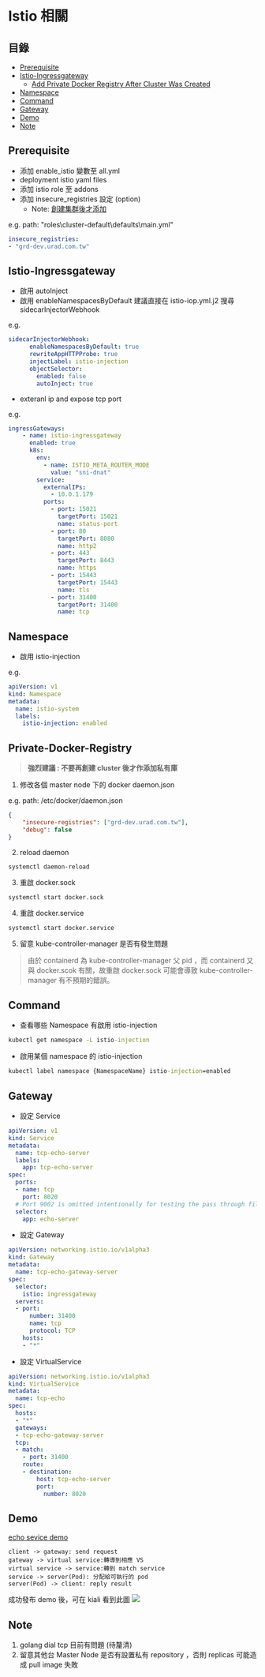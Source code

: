 # Istio 相關

## 目錄
* [Prerequisite](#Prerequisite)
* [Istio-Ingressgateway](Istio-Ingressgateway)
    * [Add Private Docker Registry After Cluster Was Created](#Private-Docker-Registry)
* [Namespace](#Namespace)
* [Command](#Command)
* [Gateway](#Gateway)
* [Demo](#Demo)
* [Note](#Note)

## Prerequisite
* 添加 enable_istio 變數至 all.yml 
* deployment istio yaml files
* 添加 istio role 至 addons 
* 添加 insecure_registries 設定 (option)
    * <span class=red>Note: [創建集群後才添加](#Private-Docker-Registry)</span>

e.g.
path: <span class=orange>"roles\cluster-default\defaults\main.yml"</span>
``` yaml
insecure_registries:
- "grd-dev.urad.com.tw"

```



## Istio-Ingressgateway

* 啟用 autoInject 
* 啟用 enableNamespacesByDefault
建議直接在 istio-iop.yml.j2 搜尋 <span class=red>sidecarInjectorWebhook</span>

e.g.
``` yaml
sidecarInjectorWebhook:
      enableNamespacesByDefault: true
      rewriteAppHTTPProbe: true
      injectLabel: istio-injection
      objectSelector:
        enabled: false
        autoInject: true
```
* exteranl ip and expose tcp port

e.g.
``` yaml
ingressGateways:
    - name: istio-ingressgateway
      enabled: true
      k8s:
        env:
          - name: ISTIO_META_ROUTER_MODE
            value: "sni-dnat"
        service:
          externalIPs:
            - 10.0.1.179
          ports:
            - port: 15021
              targetPort: 15021
              name: status-port
            - port: 80
              targetPort: 8080
              name: http2
            - port: 443
              targetPort: 8443
              name: https
            - port: 15443
              targetPort: 15443
              name: tls
            - port: 31400
              targetPort: 31400
              name: tcp
```

## Namespace
* 啟用 istio-injection

e.g.
``` yaml
apiVersion: v1
kind: Namespace
metadata:
  name: istio-system
  labels:
    istio-injection: enabled
```


## Private-Docker-Registry
> **<span class=red>強烈建議</span> : 不要再創建 cluster 後才作添加私有庫**
1. 修改<span class=red>各個 master node</span> 下的 docker daemon.json

e.g.
path: <span class=orange>/etc/docker/daemon.json</span>
``` json
{
    "insecure-registries": ["grd-dev.urad.com.tw"],
    "debug": false
}
```

2. reload daemon
``` 
systemctl daemon-reload
```
3. 重啟 docker.sock
``` 
systemctl start docker.sock
```
4. 重啟 docker.service
``` 
systemctl start docker.service
```
5. 留意 kube-controller-manager 是否有發生問題
> 由於 containerd 為 kube-controller-manager 父 pid ，而 containerd 又與 docker.scok 有關，故重啟 docker.sock 可能會導致 kube-controller-manager 有不預期的錯誤。


## Command
* 查看哪些 Namespace 有啟用 istio-injection
``` cmd
kubectl get namespace -L istio-injection
```
* 啟用某個 namespace 的 istio-injection
``` cmd
kubectl label namespace {NamespaceName} istio-injection=enabled
```

## Gateway
* 設定 Service
``` yaml
apiVersion: v1
kind: Service
metadata:
  name: tcp-echo-server
  labels:
    app: tcp-echo-server
spec:
  ports:
  - name: tcp
    port: 8020
  # Port 9002 is omitted intentionally for testing the pass through filter chain.
  selector:
    app: echo-server
```
* 設定 Gateway
``` yaml
apiVersion: networking.istio.io/v1alpha3
kind: Gateway
metadata:
  name: tcp-echo-gateway-server
spec:
  selector:
    istio: ingressgateway
  servers:
  - port:
      number: 31400
      name: tcp
      protocol: TCP
    hosts:
    - "*"
```
* 設定 VirtualService
``` yaml 
apiVersion: networking.istio.io/v1alpha3
kind: VirtualService
metadata:
  name: tcp-echo
spec:
  hosts:
  - "*"
  gateways:
  - tcp-echo-gateway-server
  tcp:
  - match:
    - port: 31400
    route:
    - destination:
        host: tcp-echo-server
        port:
          number: 8020
```


## Demo
[echo sevice demo](https://github.com/LupinChiu/kube-ansible/tree/master/istio_demo/echo_service_for_k8s)

```sequence
client -> gateway: send request
gateway -> virtual service:轉導到相應 VS
virtual service -> service:轉到 match service
service -> server(Pod): 分配給可執行的 pod
server(Pod) -> client: reply result
```

成功發布 demo 後，可在 kiali 看到此圖
![](https://i.imgur.com/TVfch1q.png)

## Note
1. golang dial tcp 目前有問題 (待釐清)
2. 留意其他台 Master Node 是否有設置私有 repository ，否則 replicas 可能造成 pull image 失敗
